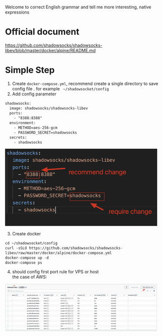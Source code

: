 Welcome to correct English grammar and tell me more interesting, native expressions

# Official document

https://github.com/shadowsocks/shadowsocks-libev/blob/master/docker/alpine/README.md


# Simple Step

1. Create  ```docker-compose.yml```, recommend create a single directory to save config file . 
for example  ``` ~/shadowsocket/config```
2. Add config parameter
```
shadowsocks:
  image: shadowsocks/shadowsocks-libev
  ports:
    - "8388:8388"
  environment:
    - METHOD=aes-256-gcm
    - PASSWORD_SECRET=shadowsocks
  secrets:
    - shadowsocks
```


<img src="/attchment/shadowsocks_config.png" width="500">


3. Create docker
```
cd ~/shadowsocket/config
curl -sSLO https://github.com/shadowsocks/shadowsocks-libev/raw/master/docker/alpine/docker-compose.yml
docker-compose up -d
docker-compose ps
```

4. should config first port  rule for VPS or host <br>
the case of AWS:
<img src="/attchment/AwsNetWorkSecurityGroupConfig.png" width="500">

